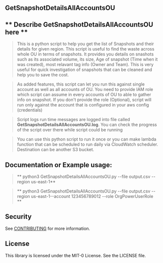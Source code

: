 ## GetSnapshotDetailsAllAccountsOU

## ** Describe GetSnapshotDetailsAllAccountsOU here **

> This is a python script to help you get the list of Snapshots and their details for given region. This script is useful to find the waste across whole OU in terms of snapshots. It provides you details on snashots such as its associated volume, its size, Age of snapshot (Time when it was created), most relavant tag info (Owner and Team). This is very useful for quick investigation of snapshots that can be cleaned and help you to save the cost.

> As added features, this script can let you run this against single account as well as all  accounts of OU. You need to provide IAM role which script can assume in every accounts of OU to able to gather info on snapshot. If you don't provide the role (Optional), script will run only against the account that is configured in your aws config (credentials)

> Script logs run time messages are logged into file called **GetSnapshotDetailsAllAccountsOU.log**. You can check the progress of the script over there while script could be running

> You can use this python script to run it once or you can make lambda function that can be scheduled to run daily via CloudWatch scheduler. Destination can be another S3 bucket.

## Documentation or Example usage:

> ** python3 GetSnapshotDetailsAllAccountsOU.py --file output.csv  --region us-east-1**

> ** python3 GetSnapshotDetailsAllAccountsOU.py --file output.csv  --region us-east-1--account 123456789012 --role OrgPowerUserRole **

## Security

See [CONTRIBUTING](CONTRIBUTING.md#security-issue-notifications) for more information.

## License

This library is licensed under the MIT-0 License. See the LICENSE file.

